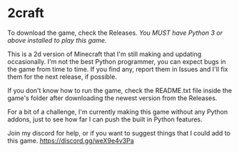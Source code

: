 # 2craft
To download the game, check the Releases. 
_You MUST have Python 3 or above installed to play this game._

This is a 2d version of Minecraft that I'm still making and updating occasionally. I'm not the best Python programmer, you can expect bugs in the game from time to time. If you find any, report them in Issues and I'll fix them for the next release, if possible.

If you don't know how to run the game, check the README.txt file inside the game's folder after downloading the newest version from the Releases.

For a bit of a challenge, I'm currently making this game without any Python addons, just to see how far I can push the built in Python features.

Join my discord for help, or if you want to suggest things that I could add to this game. https://discord.gg/weX9e4v3Pa
